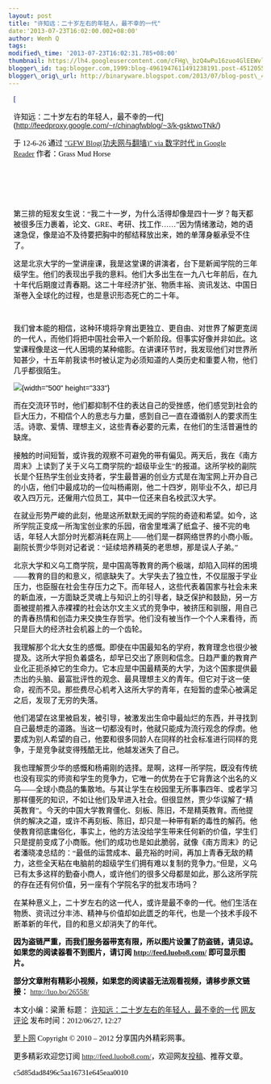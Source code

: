 ```yaml
--- 
layout: post 
title: "许知远：二十岁左右的年轻人，最不幸的一代" 
date:'2013-07-23T16:02:00.002+08:00' 
author: Wenh Q
tags:
modified\_time: '2013-07-23T16:02:31.785+08:00' 
thumbnail: https://lh4.googleusercontent.com/cFHg\_bzQ4wPu16zuo4GlEEWvljF8sNq0O8gKZXQMNVqyQzPvMtAnPcG1u3tPojxULtCuL\_zLgzk6zDLF-GmtmtoCBHMoreq7wV18ISc\_LEF\_4F1YN8o=s72-c
blogger\_id: tag:blogger.com,1999:blog-4961947611491238191.post-4512055144507963415
blogger\_orig\_url: http://binaryware.blogspot.com/2013/07/blog-post\_41.html
---
```

<div
style="color: black; direction: ltr; font-family: &quot;Arial&quot;; font-size: 11pt; margin-bottom: 0; margin-left: 7.5pt; margin-right: 7.5pt; margin-top: 0; padding: 0;">

<span
style="color: #0000ee; font-family: &quot;Verdana&quot;; text-decoration: underline;">[

许知远：二十岁左右的年轻人，最不幸的一代](http://feedproxy.google.com/~r/chinagfwblog/~3/k-gsktwoTNk/)</span>

</div>

<div
style="color: black; direction: ltr; font-family: &quot;Arial&quot;; font-size: 11pt; margin-bottom: 0; margin-left: 7.5pt; margin-right: 7.5pt; margin-top: 0; padding-bottom: 8pt; padding-left: 0; padding-right: 0; padding-top: 0;">

<span style="font-family: &quot;Verdana&quot;;">于 12-6-26 通过
</span><span
style="color: #0000ee; font-family: &quot;Verdana&quot;; text-decoration: underline;">["GFW
Blog(功夫网与翻墙)" via 数字时代 in Google
Reader](http://feeds2.feedburner.com/chinagfwblog)</span><span
style="font-family: &quot;Verdana&quot;;"> 作者：Grass Mud Horse</span>

</div>

<div
style="color: black; direction: ltr; font-family: &quot;Arial&quot;; font-size: 11pt; height: 11pt; margin-bottom: 0; margin-left: 7.5pt; margin-right: 7.5pt; margin-top: 0; padding: 0;">

<span style="font-family: &quot;Verdana&quot;;"></span>

</div>

<div
style="color: black; direction: ltr; font-family: &quot;Arial&quot;; font-size: 11pt; height: 11pt; margin-bottom: 0; margin-left: 7.5pt; margin-right: 7.5pt; margin-top: 0; padding: 0;">

<span style="font-family: &quot;Verdana&quot;;"></span>

</div>

<div
style="color: black; direction: ltr; font-family: &quot;Arial&quot;; font-size: 11pt; margin-bottom: 0; margin-left: 7.5pt; margin-right: 7.5pt; margin-top: 0; padding: 0;">

<span
style="font-family: &quot;Verdana&quot;;">第三排的短发女生说：“我二十一岁，为什么活得却像是四十一岁？每天都被很多压力裹着，论文、GRE、考研、找工作……”因为情绪激动，她的语速急促，像是迫不及待要把胸中的郁结释放出来，她的单薄身躯承受不住了。</span>

</div>

<div
style="color: black; direction: ltr; font-family: &quot;Arial&quot;; font-size: 11pt; margin-bottom: 0; margin-left: 7.5pt; margin-right: 7.5pt; margin-top: 0; padding: 0;">

<span
style="font-family: &quot;Verdana&quot;;">这是北京大学的一堂讲座课，我是这堂课的讲演者，台下是新闻学院的三年级学生。他们的表现出乎我的意料。他们大多出生在一九八七年前后，在九十年代后期度过青春期。这二十年经济扩张、物质丰裕、资讯发达、中国日渐卷入全球化的过程，也是意识形态死亡的二十年。</span>

</div>

<div
style="color: black; direction: ltr; font-family: &quot;Arial&quot;; font-size: 11pt; height: 11pt; margin-bottom: 0; margin-left: 7.5pt; margin-right: 7.5pt; margin-top: 0; padding: 0;">

<span style="font-family: &quot;Verdana&quot;;"></span>

</div>

<div
style="color: black; direction: ltr; font-family: &quot;Arial&quot;; font-size: 11pt; margin-bottom: 0; margin-left: 7.5pt; margin-right: 7.5pt; margin-top: 0; padding: 0;">

<span
style="font-family: &quot;Verdana&quot;;">我们曾本能的相信，这种环境将孕育出更独立、更自由、对世界了解更宽阔的一代人，而他们将把中国社会带入一个新阶段。但事实好像并非如此。这堂课程像是这一代人困境的某种缩影。在讲课环节时，我发现他们对世界所知甚少，十五年前我读书时被认定为必须知道的人类历史和重要人物，他们几乎都很陌生。</span>

</div>

<div
style="color: black; direction: ltr; font-family: &quot;Arial&quot;; font-size: 11pt; margin-bottom: 0; margin-left: 7.5pt; margin-right: 7.5pt; margin-top: 0; padding: 0;">

![](https://lh4.googleusercontent.com/cFHg_bzQ4wPu16zuo4GlEEWvljF8sNq0O8gKZXQMNVqyQzPvMtAnPcG1u3tPojxULtCuL_zLgzk6zDLF-GmtmtoCBHMoreq7wV18ISc_LEF_4F1YN8o){width="500"
height="333"}

</div>

<div
style="color: black; direction: ltr; font-family: &quot;Arial&quot;; font-size: 11pt; margin-bottom: 0; margin-left: 7.5pt; margin-right: 7.5pt; margin-top: 0; padding: 0;">

<span
style="font-family: &quot;Verdana&quot;;">而在交流环节时，他们都抑制不住的表达自己的受挫感，他们感觉到社会的巨大压力，不相信个人的意志与力量，感到自己一直在遵循别人的要求而生活。诗歌、爱情、理想主义，这些青春必要的元素，在他们的生活普遍性的缺席。</span>

</div>

<div
style="color: black; direction: ltr; font-family: &quot;Arial&quot;; font-size: 11pt; margin-bottom: 0; margin-left: 7.5pt; margin-right: 7.5pt; margin-top: 0; padding: 0;">

<span
style="font-family: &quot;Verdana&quot;;">接触的时间短暂，或许我的观察不可避免的带有偏见。两天后，我在《南方周末》上读到了关于义乌工商学院的“超级毕业生”的报道。这所学校的副院长是个狂热学生创业支持者，学生最普遍的创业方式是在淘宝网上开办自己的小店，他们中最成功的一位叫杨甫刚，他二十四岁，刚毕业不久，却已月收入四万元，还僱用六位员工，其中一位还来自名校武汉大学。</span>

</div>

<div
style="color: black; direction: ltr; font-family: &quot;Arial&quot;; font-size: 11pt; margin-bottom: 0; margin-left: 7.5pt; margin-right: 7.5pt; margin-top: 0; padding: 0;">

<span
style="font-family: &quot;Verdana&quot;;">在就业形势严峻的此刻，他是这所默默无闻的学院的奇迹和希望。如今，这所学院正变成一所淘宝创业家的乐园，宿舍里堆满了纸盒子、接不完的电话，年轻人大部分时光都消耗在网上——他们是一群网络世界的小商小贩。副院长贾少华则对记者说：“延续培养精英的老思想，那是误人子弟。”</span>

</div>

<div
style="color: black; direction: ltr; font-family: &quot;Arial&quot;; font-size: 11pt; margin-bottom: 0; margin-left: 7.5pt; margin-right: 7.5pt; margin-top: 0; padding: 0;">

<span
style="font-family: &quot;Verdana&quot;;">北京大学和义乌工商学院，是中国高等教育的两个极端，却陷入同样的困境——教育的目的和意义，彻底缺失了。大学失去了独立性，不仅屈服于学业压力，也臣服在社会生存压力之下。而年轻人，这些代表着国家与社会未来的新血液，一方面缺乏灵魂上与知识上的引导者，缺乏保护和鼓励，另一方面被提前推入赤裸裸的社会达尔文主义式的竞争中，被挤压和驯服，用自己的青春热情和创造力来交换生存哲学。他们没有被当作一个个人来看待，而只是巨大的经济社会机器上的一个齿轮。</span>

</div>

<div
style="color: black; direction: ltr; font-family: &quot;Arial&quot;; font-size: 11pt; margin-bottom: 0; margin-left: 7.5pt; margin-right: 7.5pt; margin-top: 0; padding: 0;">

<span
style="font-family: &quot;Verdana&quot;;">我理解那个北大女生的感慨。即使在中国最知名的学府，教育理念也很少被提及。这所大学担负着盛名，却早已交出了原则和信念。日趋严重的教育产业化正扼杀掉它的生命力。它本应是中国最精英的大学，为这个国家提供最杰出的头脑、最富批评性的观念、最具理想主义的青年。但它对于这一使命，视而不见。那些费尽心机考入这所大学的青年，在短暂的虚荣心被满足之后，发现了无穷的失落。</span>

</div>

<div
style="color: black; direction: ltr; font-family: &quot;Arial&quot;; font-size: 11pt; margin-bottom: 0; margin-left: 7.5pt; margin-right: 7.5pt; margin-top: 0; padding: 0;">

<span
style="font-family: &quot;Verdana&quot;;">他们渴望在这里被启发，被引导，被激发出生命中最灿烂的东西，并寻找到自己最想走的道路。当这一切都没有时，他就只能成为流行观念的俘虏。他要成为别人希望的自己，他要和很多同龄人在同样的社会标准进行同样的竞争，于是竞争就变得残酷无比，他越发迷失了自己。</span>

</div>

<div
style="color: black; direction: ltr; font-family: &quot;Arial&quot;; font-size: 11pt; margin-bottom: 0; margin-left: 7.5pt; margin-right: 7.5pt; margin-top: 0; padding: 0;">

<span
style="font-family: &quot;Verdana&quot;;">我也理解贾少华的感慨和杨甫刚的选择。是啊，这样一所学院，既没有传统也没有现实的师资和学生的竞争力，它唯一的优势在于它背靠这个出名的义乌——全球小商品的集散地。与其让学生在校园里无所事事四年、或者学习那样僵死的知识，不如让他们及早进入社会。但很显然，贾少华误解了“精英教育”。今天的中国大学教育僵化、刻板、陈旧，不是精英教育。而他提供的解决之道，或许不再刻板、陈旧，却只是一种带有新的毒性的解药。他使教育彻底庸俗化，事实上，他的方法没给学生带来任何新的价值，学生们只是提前变成了小商贩。他们的成功也是如此脆弱，就像《南方周末》的记者潘晓凌总结的：“最低的运营成本、最充裕的时间，再加上青春无敌的精力，这些全天粘在电脑前的超级学生们拥有难以复制的竞争力。”但是，义乌已有太多这样的勤奋小商人，或许他们的很多父母都是如此，那么这所学院的存在还有何价值，另一座有个学院名字的批发市场吗？</span>

</div>

<div
style="color: black; direction: ltr; font-family: &quot;Arial&quot;; font-size: 11pt; margin-bottom: 0; margin-left: 7.5pt; margin-right: 7.5pt; margin-top: 0; padding: 0;">

<span
style="font-family: &quot;Verdana&quot;;">在某种意义上，二十岁左右的这一代人，或许是最不幸的一代。他们生活在物质、资讯过分丰沛、精神与价值却如此匮乏的年代，也是一个技术手段不断革新的年代，目的和意义却消失了的年代。</span>

</div>

<div
style="color: black; direction: ltr; font-family: &quot;Arial&quot;; font-size: 11pt; margin-bottom: 0; margin-left: 7.5pt; margin-right: 7.5pt; margin-top: 0; padding: 0;">

<span
style="font-family: &quot;Verdana&quot;; font-weight: bold;">因为盗链严重，而我们服务器带宽有限，所以图片设置了防盗链，请见谅。如果您的阅读器看不到图片，请订阅
</span><span
style="color: #0000ee; font-family: &quot;Verdana&quot;; font-weight: bold; text-decoration: underline;"><http://feed.luobo8.com/></span><span
style="font-family: &quot;Verdana&quot;; font-weight: bold;"> 即可显示图片。</span>

</div>

<div
style="color: black; direction: ltr; font-family: &quot;Arial&quot;; font-size: 11pt; margin-bottom: 0; margin-left: 7.5pt; margin-right: 7.5pt; margin-top: 0; padding: 0;">

<span
style="font-family: &quot;Verdana&quot;; font-weight: bold;">部分文章附有精彩小视频，如果您的阅读器无法观看视频，请移步原文链接：</span><span
style="font-family: &quot;Verdana&quot;;"> </span><span
style="color: #0000ee; font-family: &quot;Verdana&quot;; text-decoration: underline;"><http://luo.bo/26558/></span>

</div>

<div
style="color: black; direction: ltr; font-family: &quot;Arial&quot;; font-size: 11pt; margin-bottom: 0; margin-left: 7.5pt; margin-right: 7.5pt; margin-top: 0; padding: 0;">

<span style="font-family: &quot;Verdana&quot;;">本文小编：梁萧 标题：
</span><span
style="color: #0000ee; font-family: &quot;Verdana&quot;; text-decoration: underline;">[许知远：二十岁左右的年轻人，最不幸的一代](http://luo.bo/26558/)</span><span
style="font-family: &quot;Verdana&quot;;"> </span><span
style="color: #0000ee; font-family: &quot;Verdana&quot;; text-decoration: underline;">[网友评论](http://luo.bo/26558/#comments)</span><span
style="font-family: &quot;Verdana&quot;;"> 发布时间：2012/06/27,
12:27</span>

</div>

<div
style="color: black; direction: ltr; font-family: &quot;Arial&quot;; font-size: 11pt; margin-bottom: 0; margin-left: 7.5pt; margin-right: 7.5pt; margin-top: 0; padding: 0;">

<span
style="color: #0000ee; font-family: &quot;Verdana&quot;; text-decoration: underline;">[萝卜网](http://luo.bo/)</span><span
style="font-family: &quot;Verdana&quot;;"> Copyright © 2010 – 2012
分享国内外精彩网事。</span>

</div>

<div
style="color: black; direction: ltr; font-family: &quot;Arial&quot;; font-size: 11pt; margin-bottom: 0; margin-left: 7.5pt; margin-right: 7.5pt; margin-top: 0; padding: 0;">

<span style="font-family: &quot;Verdana&quot;;">更多精彩欢迎您订阅
</span><span
style="color: #0000ee; font-family: &quot;Verdana&quot;; text-decoration: underline;"><http://feed.luobo8.com/></span><span
style="font-family: &quot;Verdana&quot;;">，欢迎网友</span><span
style="color: #0000ee; font-family: &quot;Verdana&quot;; text-decoration: underline;">[投稿](http://luo.bo/delivery/)</span><span
style="font-family: &quot;Verdana&quot;;">、推荐文章。</span>

</div>

<div
style="color: black; direction: ltr; font-family: &quot;Arial&quot;; font-size: 11pt; margin-bottom: 0; margin-left: 7.5pt; margin-right: 7.5pt; margin-top: 0; padding: 0;">

<span
style="font-family: &quot;Verdana&quot;;">c5d85dad8496c5aa16731e645eaa0010</span>

</div>
